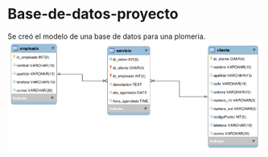 # Base-de-datos-proyecto
Se creó el modelo de una base de datos para una plomeria.
![](https://github.com/Kevincastillo98/Base-de-datos-proyecto/blob/master/database.png)

